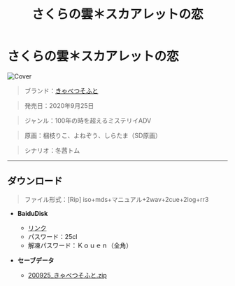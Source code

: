 ﻿---
layout: mypost
title: さくらの雲＊スカアレットの恋
categories: [枕]
---

# さくらの雲＊スカアレットの恋

![Cover](200925_きゃべつそふと.jpg)

> ブランド：<a href="http://cabbage-soft.com/" target="_blank">きゃべつそふと</a>

> 発売日：2020年9月25日

> ジャンル：100年の時を超えるミステリイADV

> 原画：梱枝りこ、よねぞう、しらたま（SD原画）

> シナリオ：冬茜トム

---
## ダウンロード
> ファイル形式：[Rip] iso+mds+マニュアル+2wav+2cue+2log+rr3

  - **BaiduDisk**

    - [リンク](https://pan.baidu.com/s/1sFV5BQ8zx8imw-mMB1DJ5A)
    - パスワード：25cl
    - 解凍パスワード：Ｋｏｕｅｎ（全角）
  - **セーブデータ**

    - [200925_きゃべつそふと.zip](200925_きゃべつそふと.zip)
